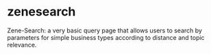 # zenesearch
Zene-Search: a very basic query page that allows users to search by parameters for simple business types according to distance and topic relevance. 

